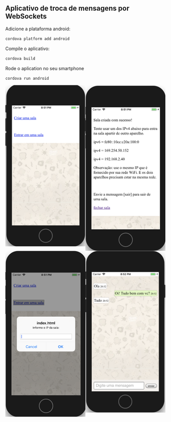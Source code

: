 
## Aplicativo de troca de mensagens por WebSockets


Adicione a plataforma android:
```bash
cordova platform add android
```


Compile o aplicativo:
```bash
cordova build
```

Rode o aplication no seu smartphone
```bash
cordova run android
```


<img src="https://raw.githubusercontent.com/wancharle/apps-III-sinf/master/aulas/websocket/screenshot1.png" width="250px" style="float:left" />

<img src="https://raw.githubusercontent.com/wancharle/apps-III-sinf/master/aulas/websocket/screenshot2.png" width="250px" style="float:left"  />
<img src="https://raw.githubusercontent.com/wancharle/apps-III-sinf/master/aulas/websocket/screenshot3.png" width="250px" style="float:left"  />
<img src="https://raw.githubusercontent.com/wancharle/apps-III-sinf/master/aulas/websocket/screenshot4.png" width="250px" style="float:left" />
